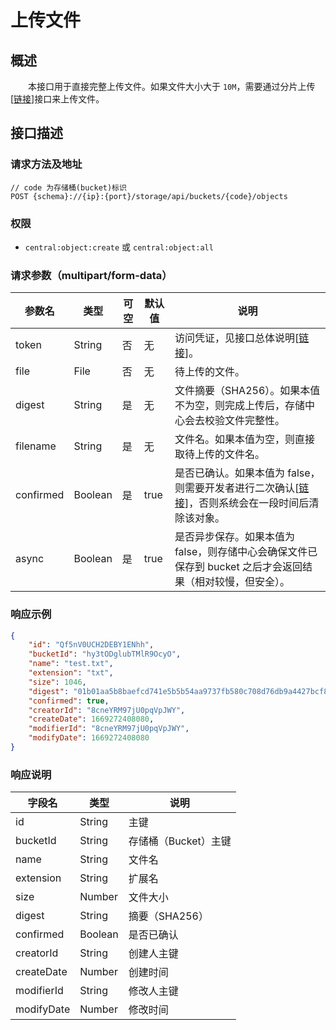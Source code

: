 # 上传文件
## 概述
&emsp;&emsp;本接口用于直接完整上传文件。如果文件大小大于 `10M`，需要通过分片上传[[链接](/studio/storage/api/upload)]接口来上传文件。

## 接口描述
### 请求方法及地址

```
// code 为存储桶(bucket)标识
POST {schema}://{ip}:{port}/storage/api/buckets/{code}/objects
```

### 权限

- `central:object:create` 或 `central:object:all`

### 请求参数（multipart/form-data）

| 参数名    | 类型    | 可空 | 默认值 | 说明                                                                                                                       |
|-----------|---------|------|--------|----------------------------------------------------------------------------------------------------------------------------|
| token     | String  | 否   | 无     | 访问凭证，见接口总体说明[[链接](/studio/storage/api/)]。                                                                     |
| file      | File    | 否   | 无     | 待上传的文件。                                                                                                              |
| digest    | String  | 是   | 无     | 文件摘要（SHA256）。如果本值不为空，则完成上传后，存储中心会去校验文件完整性。                                                   |
| filename  | String  | 是   | 无     | 文件名。如果本值为空，则直接取待上传的文件名。                                                                                |
| confirmed | Boolean | 是   | true   | 是否已确认。如果本值为 false，则需要开发者进行二次确认[[链接](/studio/storage/api/confirm)]，否则系统会在一段时间后清除该对象。 |
| async     | Boolean | 是   | true   | 是否异步保存。如果本值为 false，则存储中心会确保文件已保存到 bucket 之后才会返回结果（相对较慢，但安全）。                       |

### 响应示例

```json
{
    "id": "Qf5nV0UCH2DEBY1ENhh",
    "bucketId": "hy3tODglubTMlR9OcyO",
    "name": "test.txt",
    "extension": "txt",
    "size": 1046,
    "digest": "01b01aa5b8baefcd741e5b5b54aa9737fb580c708d76db9a4427bcf84118ab99",
    "confirmed": true,
    "creatorId": "8cneYRM97jU0pqVpJWY",
    "createDate": 1669272408080,
    "modifierId": "8cneYRM97jU0pqVpJWY",
    "modifyDate": 1669272408080
}
```

### 响应说明

| 字段名     | 类型    | 说明               |
|------------|---------|--------------------|
| id         | String  | 主键               |
| bucketId   | String  | 存储桶（Bucket）主键 |
| name       | String  | 文件名             |
| extension  | String  | 扩展名             |
| size       | Number  | 文件大小           |
| digest     | String  | 摘要（SHA256）       |
| confirmed  | Boolean | 是否已确认         |
| creatorId  | String  | 创建人主键         |
| createDate | Number  | 创建时间           |
| modifierId | String  | 修改人主键         |
| modifyDate | Number  | 修改时间           |

